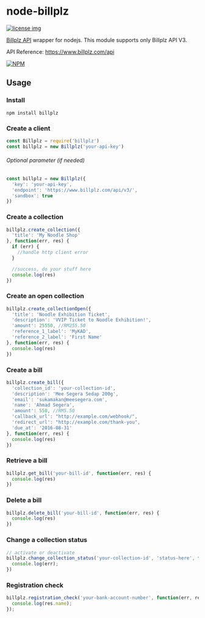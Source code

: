 # node-billplz
[![license img](https://img.shields.io/badge/license-MIT-blue.svg)](LICENSE)

[Billplz API](https://www.billplz.com/api) wrapper for nodejs. This module supports only Billplz API V3.

API Reference: https://www.billplz.com/api

[![NPM](https://nodei.co/npm/billplz.png)](https://nodei.co/npm/billplz/)

## Usage
### Install
```
npm install billplz
```


### Create a client
```javascript
const Billplz = require('billplz')
const billplz = new Billplz('your-api-key')
```

###### Optional parameter (if needed)
```javascript
const billplz = new Billplz({
  'key': 'your-api-key',
  'endpoint': 'https://www.billplz.com/api/v3/',
  'sandbox': true
})
```


### Create a collection
```javascript
billplz.create_collection({
  'title': 'My Noodle Shop'
}, function(err, res) {
  if (err) {
    //handle http client error
  }

  //success, do your stuff here
  console.log(res)
})
```

### Create an open collection
```javascript
billplz.create_collectionOpen({
  'title': 'Noodle Exhibition Ticket',
  'description': 'VVIP Ticket to Noodle Exhibition!',
  'amount': 25550, //RM255.50
  'reference_1_label': 'MyKAD',
  'reference_2_label': 'First Name'
}, function(err, res) {
  console.log(res)
})
```

### Create a bill
```javascript
billplz.create_bill({
  'collection_id': 'your-collection-id',
  'description': 'Mee Segera Sedap 200g',
  'email': 'sukamakan@meesegera.com',
  'name': 'Ahmad Segera',
  'amount': 550, //RM5.50
  'callback_url': "http://example.com/webhook/",
  'redirect_url': "http://example.com/thank-you",
  'due_at': '2016-08-31'
}, function(err, res) {
  console.log(res)
})
```

### Retrieve a bill
```javascript
billplz.get_bill('your-bill-id', function(err, res) {
  console.log(res)
})
```

### Delete a bill
```javascript
billplz.delete_bill('your-bill-id', function(err, res) {
  console.log(res)
})
```

### Change a collection status
```javascript
// activate or deactivate
billplz.change_collection_status('your-collection-id', 'status-here', function(err, res) {
  console.log(err);
})
```

### Registration check
```javascript
billplz.registration_check('your-bank-account-number', function(err, res) {
  console.log(res.name);
});
```
